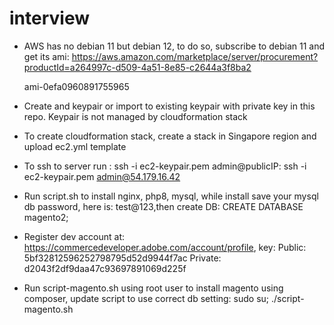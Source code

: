 # interview

- AWS has no debian 11 but debian 12, to do so, subscribe to debian 11 and get its ami: https://aws.amazon.com/marketplace/server/procurement?productId=a264997c-d509-4a51-8e85-c2644a3f8ba2

    ami-0efa0960891755965


- Create and keypair or import to existing keypair with private key in this repo. Keypair is not managed by cloudformation stack
- To create cloudformation stack, create a stack in Singapore region and upload ec2.yml template
- To ssh to server run : ssh -i ec2-keypair.pem admin@publicIP: ssh -i ec2-keypair.pem admin@54.179.16.42
- Run script.sh to install nginx, php8, mysql, while install save your mysql db password, here is: test@123,then create DB: CREATE DATABASE magento2;
- Register dev account at: https://commercedeveloper.adobe.com/account/profile, key:
    Public: 5bf32812596252798795d52d9944f7ac
    Private: d2043f2df9daa47c93697891069d225f
- Run script-magento.sh using root user to install magento using composer, update script to use correct db setting: sudo su; ./script-magento.sh

